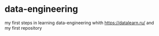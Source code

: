# data-engineering
my first steps in learning data-engineering whith  https://datalearn.ru/
and my first repository
